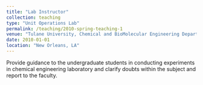 ```yaml
---
title: "Lab Instructor"
collection: teaching
type: "Unit Operations Lab"
permalink: /teaching/2010-spring-teaching-1
venue: "Tulane University, Chemical and BioMolecular Engineering Department"
date: 2010-01-01
location: "New Orleans, LA"
---
```


Provide guidance to the undergraduate students in conducting experiments in chemical engineering laboratory and clarify doubts within the subject and report to the faculty.